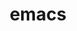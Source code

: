 ---
title: "emacs"
layout: cache
categories: [package, develop]
meta: {"versions": ["29.1", "29.4"], "compilers": ["apple-clang@=15.0.0", "gcc@=10.2.1", "gcc@=10.5.0", "gcc@=13.3.0", "gcc@=7.5.0"], "oss": ["centos7", "rhel8", "ubuntu18.04", "ventura"], "platforms": ["darwin", "linux"], "targets": ["aarch64", "x86_64_v3"], "stacks": ["developer-tools", "developer-tools-aarch64-linux-gnu", "developer-tools-darwin", "developer-tools-manylinux2014", "developer-tools-x86_64_v3-linux-gnu", "root"], "num_specs": 26, "num_specs_by_stack": {"developer-tools-darwin": 2, "root": 26, "developer-tools-manylinux2014": 1, "developer-tools-x86_64_v3-linux-gnu": 9, "developer-tools-aarch64-linux-gnu": 9, "developer-tools": 5}}
spec_details: [{"hash": "37rcyyzw4nihl3beq6yym7ofeuqei3q7", "compiler": "apple-clang@=15.0.0", "versions": ["29.4"], "os": "ventura", "platform": "darwin", "target": "aarch64", "variants": ["~X", "build_system=autotools", "~gui", "+json", "~native", "+tls", "toolkit=gtk", "+treesitter"], "stacks": ["developer-tools-darwin", "root"], "size": "-", "tarball": "https://binaries.spack.io/develop/build_cache/darwin-ventura-aarch64/apple-clang-15.0.0/emacs-29.4/darwin-ventura-aarch64-apple-clang-15.0.0-emacs-29.4-37rcyyzw4nihl3beq6yym7ofeuqei3q7.spack"}, {"hash": "dupauehfvepnyxtrows3dpa4hy2nf3v5", "compiler": "apple-clang@=15.0.0", "versions": ["29.4"], "os": "ventura", "platform": "darwin", "target": "aarch64", "variants": ["~X", "build_system=autotools", "~gui", "+json", "~native", "+tls", "toolkit=gtk", "+treesitter"], "stacks": ["developer-tools-darwin", "root"], "size": "-", "tarball": "https://binaries.spack.io/develop/build_cache/darwin-ventura-aarch64/apple-clang-15.0.0/emacs-29.4/darwin-ventura-aarch64-apple-clang-15.0.0-emacs-29.4-dupauehfvepnyxtrows3dpa4hy2nf3v5.spack"}, {"hash": "i2f7h7vtt34wbve5vptfvdrxk4b2flx7", "compiler": "gcc@=10.2.1", "versions": ["29.4"], "os": "centos7", "platform": "linux", "target": "x86_64_v3", "variants": ["~X", "build_system=autotools", "~gui", "+json", "+native", "+tls", "toolkit=gtk", "+treesitter"], "stacks": ["root", "developer-tools-manylinux2014"], "size": "-", "tarball": "https://binaries.spack.io/develop/build_cache/linux-centos7-x86_64_v3/gcc-10.2.1/emacs-29.4/linux-centos7-x86_64_v3-gcc-10.2.1-emacs-29.4-i2f7h7vtt34wbve5vptfvdrxk4b2flx7.spack"}, {"hash": "4nsfwpxygeytrs2eg72ubqsezatatym3", "compiler": "gcc@=10.5.0", "versions": ["29.4"], "os": "centos7", "platform": "linux", "target": "x86_64_v3", "variants": ["~X", "build_system=autotools", "~gui", "+json", "+native", "+tls", "toolkit=gtk", "+treesitter"], "stacks": ["root", "developer-tools-x86_64_v3-linux-gnu"], "size": "-", "tarball": "https://binaries.spack.io/develop/build_cache/linux-centos7-x86_64_v3/gcc-10.5.0/emacs-29.4/linux-centos7-x86_64_v3-gcc-10.5.0-emacs-29.4-4nsfwpxygeytrs2eg72ubqsezatatym3.spack"}, {"hash": "duaddfpwguemnlis5ugbbyv77e6t6ry7", "compiler": "gcc@=10.5.0", "versions": ["29.4"], "os": "centos7", "platform": "linux", "target": "x86_64_v3", "variants": ["~X", "build_system=autotools", "~gui", "+json", "+native", "+tls", "toolkit=gtk", "+treesitter"], "stacks": ["root", "developer-tools-x86_64_v3-linux-gnu"], "size": "-", "tarball": "https://binaries.spack.io/develop/build_cache/linux-centos7-x86_64_v3/gcc-10.5.0/emacs-29.4/linux-centos7-x86_64_v3-gcc-10.5.0-emacs-29.4-duaddfpwguemnlis5ugbbyv77e6t6ry7.spack"}, {"hash": "e4dznokqribgu7vowyt6z4tx6zwzffut", "compiler": "gcc@=10.5.0", "versions": ["29.4"], "os": "centos7", "platform": "linux", "target": "x86_64_v3", "variants": ["~X", "build_system=autotools", "~gui", "+json", "+native", "+tls", "toolkit=gtk", "+treesitter"], "stacks": ["root", "developer-tools-x86_64_v3-linux-gnu"], "size": "-", "tarball": "https://binaries.spack.io/develop/build_cache/linux-centos7-x86_64_v3/gcc-10.5.0/emacs-29.4/linux-centos7-x86_64_v3-gcc-10.5.0-emacs-29.4-e4dznokqribgu7vowyt6z4tx6zwzffut.spack"}, {"hash": "iowf6y5jgijivhc5x7f7ocw4sh4yqhky", "compiler": "gcc@=10.5.0", "versions": ["29.4"], "os": "centos7", "platform": "linux", "target": "x86_64_v3", "variants": ["~X", "build_system=autotools", "~gui", "+json", "+native", "+tls", "toolkit=gtk", "+treesitter"], "stacks": ["root", "developer-tools-x86_64_v3-linux-gnu"], "size": "-", "tarball": "https://binaries.spack.io/develop/build_cache/linux-centos7-x86_64_v3/gcc-10.5.0/emacs-29.4/linux-centos7-x86_64_v3-gcc-10.5.0-emacs-29.4-iowf6y5jgijivhc5x7f7ocw4sh4yqhky.spack"}, {"hash": "jwihwarsjyqxpe37or63oc62lcs6szza", "compiler": "gcc@=10.5.0", "versions": ["29.4"], "os": "centos7", "platform": "linux", "target": "x86_64_v3", "variants": ["~X", "build_system=autotools", "~gui", "+json", "+native", "+tls", "toolkit=gtk", "+treesitter"], "stacks": ["root", "developer-tools-x86_64_v3-linux-gnu"], "size": "-", "tarball": "https://binaries.spack.io/develop/build_cache/linux-centos7-x86_64_v3/gcc-10.5.0/emacs-29.4/linux-centos7-x86_64_v3-gcc-10.5.0-emacs-29.4-jwihwarsjyqxpe37or63oc62lcs6szza.spack"}, {"hash": "ngm77k4bctp5p7m6jk7bhu7me5fcyx5k", "compiler": "gcc@=10.5.0", "versions": ["29.4"], "os": "centos7", "platform": "linux", "target": "x86_64_v3", "variants": ["~X", "build_system=autotools", "~gui", "+json", "+native", "+tls", "toolkit=gtk", "+treesitter"], "stacks": ["root", "developer-tools-x86_64_v3-linux-gnu"], "size": "-", "tarball": "https://binaries.spack.io/develop/build_cache/linux-centos7-x86_64_v3/gcc-10.5.0/emacs-29.4/linux-centos7-x86_64_v3-gcc-10.5.0-emacs-29.4-ngm77k4bctp5p7m6jk7bhu7me5fcyx5k.spack"}, {"hash": "stuaq5yp2z3g5dn37hdzwm6peoys5uky", "compiler": "gcc@=10.5.0", "versions": ["29.4"], "os": "centos7", "platform": "linux", "target": "x86_64_v3", "variants": ["~X", "build_system=autotools", "~gui", "+json", "+native", "+tls", "toolkit=gtk", "+treesitter"], "stacks": ["root", "developer-tools-x86_64_v3-linux-gnu"], "size": "-", "tarball": "https://binaries.spack.io/develop/build_cache/linux-centos7-x86_64_v3/gcc-10.5.0/emacs-29.4/linux-centos7-x86_64_v3-gcc-10.5.0-emacs-29.4-stuaq5yp2z3g5dn37hdzwm6peoys5uky.spack"}, {"hash": "ue2yadqzvpqo6mhtsy7nzcrqj76w5ikf", "compiler": "gcc@=10.5.0", "versions": ["29.4"], "os": "centos7", "platform": "linux", "target": "x86_64_v3", "variants": ["~X", "build_system=autotools", "~gui", "+json", "+native", "+tls", "toolkit=gtk", "+treesitter"], "stacks": ["root", "developer-tools-x86_64_v3-linux-gnu"], "size": "-", "tarball": "https://binaries.spack.io/develop/build_cache/linux-centos7-x86_64_v3/gcc-10.5.0/emacs-29.4/linux-centos7-x86_64_v3-gcc-10.5.0-emacs-29.4-ue2yadqzvpqo6mhtsy7nzcrqj76w5ikf.spack"}, {"hash": "zprihj6u4s2t55ceqlydmo24skrnsmsn", "compiler": "gcc@=10.5.0", "versions": ["29.4"], "os": "centos7", "platform": "linux", "target": "x86_64_v3", "variants": ["~X", "build_system=autotools", "~gui", "+json", "+native", "+tls", "toolkit=gtk", "+treesitter"], "stacks": ["root", "developer-tools-x86_64_v3-linux-gnu"], "size": "-", "tarball": "https://binaries.spack.io/develop/build_cache/linux-centos7-x86_64_v3/gcc-10.5.0/emacs-29.4/linux-centos7-x86_64_v3-gcc-10.5.0-emacs-29.4-zprihj6u4s2t55ceqlydmo24skrnsmsn.spack"}, {"hash": "6aa7y2tkcfyvpkp7eddhx5ix2dutjgpk", "compiler": "gcc@=13.3.0", "versions": ["29.4"], "os": "rhel8", "platform": "linux", "target": "aarch64", "variants": ["~X", "build_system=autotools", "~gui", "+json", "+native", "+tls", "toolkit=gtk", "+treesitter"], "stacks": ["root", "developer-tools-aarch64-linux-gnu"], "size": "-", "tarball": "https://binaries.spack.io/develop/build_cache/linux-rhel8-aarch64/gcc-13.3.0/emacs-29.4/linux-rhel8-aarch64-gcc-13.3.0-emacs-29.4-6aa7y2tkcfyvpkp7eddhx5ix2dutjgpk.spack"}, {"hash": "7rr3g7xtv6a7ihxmhzdivmimesplehpn", "compiler": "gcc@=13.3.0", "versions": ["29.4"], "os": "rhel8", "platform": "linux", "target": "aarch64", "variants": ["~X", "build_system=autotools", "~gui", "+json", "+native", "+tls", "toolkit=gtk", "+treesitter"], "stacks": ["root", "developer-tools-aarch64-linux-gnu"], "size": "-", "tarball": "https://binaries.spack.io/develop/build_cache/linux-rhel8-aarch64/gcc-13.3.0/emacs-29.4/linux-rhel8-aarch64-gcc-13.3.0-emacs-29.4-7rr3g7xtv6a7ihxmhzdivmimesplehpn.spack"}, {"hash": "k6tbstl6jesbn53zagd44h44xuyqdsya", "compiler": "gcc@=13.3.0", "versions": ["29.4"], "os": "rhel8", "platform": "linux", "target": "aarch64", "variants": ["~X", "build_system=autotools", "~gui", "+json", "+native", "+tls", "toolkit=gtk", "+treesitter"], "stacks": ["root", "developer-tools-aarch64-linux-gnu"], "size": "-", "tarball": "https://binaries.spack.io/develop/build_cache/linux-rhel8-aarch64/gcc-13.3.0/emacs-29.4/linux-rhel8-aarch64-gcc-13.3.0-emacs-29.4-k6tbstl6jesbn53zagd44h44xuyqdsya.spack"}, {"hash": "lylatqfqh2um4ef7kwkfb2ljlspmppuz", "compiler": "gcc@=13.3.0", "versions": ["29.4"], "os": "rhel8", "platform": "linux", "target": "aarch64", "variants": ["~X", "build_system=autotools", "~gui", "+json", "+native", "+tls", "toolkit=gtk", "+treesitter"], "stacks": ["root", "developer-tools-aarch64-linux-gnu"], "size": "-", "tarball": "https://binaries.spack.io/develop/build_cache/linux-rhel8-aarch64/gcc-13.3.0/emacs-29.4/linux-rhel8-aarch64-gcc-13.3.0-emacs-29.4-lylatqfqh2um4ef7kwkfb2ljlspmppuz.spack"}, {"hash": "m3gw6cxmzxkfea7vu755lzymz67kjby3", "compiler": "gcc@=13.3.0", "versions": ["29.4"], "os": "rhel8", "platform": "linux", "target": "aarch64", "variants": ["~X", "build_system=autotools", "~gui", "+json", "+native", "+tls", "toolkit=gtk", "+treesitter"], "stacks": ["root", "developer-tools-aarch64-linux-gnu"], "size": "-", "tarball": "https://binaries.spack.io/develop/build_cache/linux-rhel8-aarch64/gcc-13.3.0/emacs-29.4/linux-rhel8-aarch64-gcc-13.3.0-emacs-29.4-m3gw6cxmzxkfea7vu755lzymz67kjby3.spack"}, {"hash": "mcm2kf7dzd4yv2lfl4txx5bcb7jaqyge", "compiler": "gcc@=13.3.0", "versions": ["29.4"], "os": "rhel8", "platform": "linux", "target": "aarch64", "variants": ["~X", "build_system=autotools", "~gui", "+json", "+native", "+tls", "toolkit=gtk", "+treesitter"], "stacks": ["root", "developer-tools-aarch64-linux-gnu"], "size": "-", "tarball": "https://binaries.spack.io/develop/build_cache/linux-rhel8-aarch64/gcc-13.3.0/emacs-29.4/linux-rhel8-aarch64-gcc-13.3.0-emacs-29.4-mcm2kf7dzd4yv2lfl4txx5bcb7jaqyge.spack"}, {"hash": "xovt335mfhcwgunslil2z7yyz73mgxuy", "compiler": "gcc@=13.3.0", "versions": ["29.4"], "os": "rhel8", "platform": "linux", "target": "aarch64", "variants": ["~X", "build_system=autotools", "~gui", "+json", "+native", "+tls", "toolkit=gtk", "+treesitter"], "stacks": ["root", "developer-tools-aarch64-linux-gnu"], "size": "-", "tarball": "https://binaries.spack.io/develop/build_cache/linux-rhel8-aarch64/gcc-13.3.0/emacs-29.4/linux-rhel8-aarch64-gcc-13.3.0-emacs-29.4-xovt335mfhcwgunslil2z7yyz73mgxuy.spack"}, {"hash": "ymgzqo3gu7wcfwnspac4sd4ddiu5xy5t", "compiler": "gcc@=13.3.0", "versions": ["29.4"], "os": "rhel8", "platform": "linux", "target": "aarch64", "variants": ["~X", "build_system=autotools", "~gui", "+json", "+native", "+tls", "toolkit=gtk", "+treesitter"], "stacks": ["root", "developer-tools-aarch64-linux-gnu"], "size": "-", "tarball": "https://binaries.spack.io/develop/build_cache/linux-rhel8-aarch64/gcc-13.3.0/emacs-29.4/linux-rhel8-aarch64-gcc-13.3.0-emacs-29.4-ymgzqo3gu7wcfwnspac4sd4ddiu5xy5t.spack"}, {"hash": "ymnmnjkrjjux4sxkvfmpftexe67vyl5g", "compiler": "gcc@=13.3.0", "versions": ["29.4"], "os": "rhel8", "platform": "linux", "target": "aarch64", "variants": ["~X", "build_system=autotools", "~gui", "+json", "+native", "+tls", "toolkit=gtk", "+treesitter"], "stacks": ["root", "developer-tools-aarch64-linux-gnu"], "size": "-", "tarball": "https://binaries.spack.io/develop/build_cache/linux-rhel8-aarch64/gcc-13.3.0/emacs-29.4/linux-rhel8-aarch64-gcc-13.3.0-emacs-29.4-ymnmnjkrjjux4sxkvfmpftexe67vyl5g.spack"}, {"hash": "gmt4umcux6bjjuf7ricfp2lokfuglefd", "compiler": "gcc@=7.5.0", "versions": ["29.1"], "os": "ubuntu18.04", "platform": "linux", "target": "x86_64_v3", "variants": ["~X", "build_system=autotools", "~gui", "+json", "+native", "+tls", "toolkit=gtk", "+treesitter"], "stacks": ["developer-tools", "root"], "size": "-", "tarball": "https://binaries.spack.io/develop/build_cache/linux-ubuntu18.04-x86_64_v3/gcc-7.5.0/emacs-29.1/linux-ubuntu18.04-x86_64_v3-gcc-7.5.0-emacs-29.1-gmt4umcux6bjjuf7ricfp2lokfuglefd.spack"}, {"hash": "nuubkbrxh5s6dijwr46e66krmmhvtzpd", "compiler": "gcc@=7.5.0", "versions": ["29.1"], "os": "ubuntu18.04", "platform": "linux", "target": "x86_64_v3", "variants": ["~X", "build_system=autotools", "~gui", "+json", "+native", "+tls", "toolkit=gtk", "+treesitter"], "stacks": ["developer-tools", "root"], "size": "-", "tarball": "https://binaries.spack.io/develop/build_cache/linux-ubuntu18.04-x86_64_v3/gcc-7.5.0/emacs-29.1/linux-ubuntu18.04-x86_64_v3-gcc-7.5.0-emacs-29.1-nuubkbrxh5s6dijwr46e66krmmhvtzpd.spack"}, {"hash": "o3nxfnob5msswgusrvoxkpmnz7gnnaml", "compiler": "gcc@=7.5.0", "versions": ["29.1"], "os": "ubuntu18.04", "platform": "linux", "target": "x86_64_v3", "variants": ["~X", "build_system=autotools", "~gui", "+json", "+native", "+tls", "toolkit=gtk", "+treesitter"], "stacks": ["developer-tools", "root"], "size": "-", "tarball": "https://binaries.spack.io/develop/build_cache/linux-ubuntu18.04-x86_64_v3/gcc-7.5.0/emacs-29.1/linux-ubuntu18.04-x86_64_v3-gcc-7.5.0-emacs-29.1-o3nxfnob5msswgusrvoxkpmnz7gnnaml.spack"}, {"hash": "t3utbnysl7rzpuw2f6ey2yxslntyojlc", "compiler": "gcc@=7.5.0", "versions": ["29.1"], "os": "ubuntu18.04", "platform": "linux", "target": "x86_64_v3", "variants": ["~X", "build_system=autotools", "~gui", "+json", "+native", "+tls", "toolkit=gtk", "+treesitter"], "stacks": ["developer-tools", "root"], "size": "-", "tarball": "https://binaries.spack.io/develop/build_cache/linux-ubuntu18.04-x86_64_v3/gcc-7.5.0/emacs-29.1/linux-ubuntu18.04-x86_64_v3-gcc-7.5.0-emacs-29.1-t3utbnysl7rzpuw2f6ey2yxslntyojlc.spack"}, {"hash": "tp4wv57fcvhwylqf2o2fvlmdtcbvanc5", "compiler": "gcc@=7.5.0", "versions": ["29.1"], "os": "ubuntu18.04", "platform": "linux", "target": "x86_64_v3", "variants": ["~X", "build_system=autotools", "~gui", "+json", "+native", "+tls", "toolkit=gtk", "+treesitter"], "stacks": ["developer-tools", "root"], "size": "-", "tarball": "https://binaries.spack.io/develop/build_cache/linux-ubuntu18.04-x86_64_v3/gcc-7.5.0/emacs-29.1/linux-ubuntu18.04-x86_64_v3-gcc-7.5.0-emacs-29.1-tp4wv57fcvhwylqf2o2fvlmdtcbvanc5.spack"}]
---